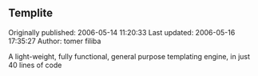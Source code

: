 ## Templite 
Originally published: 2006-05-14 11:20:33 
Last updated: 2006-05-16 17:35:27 
Author: tomer filiba 
 
A light-weight, fully functional, general purpose templating engine, in just 40 lines of code